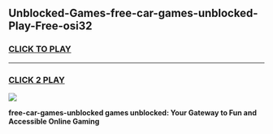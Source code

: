 
## Unblocked-Games-free-car-games-unblocked-Play-Free-osi32
<h3>
<a href="https://premium76.site?title=free-car-games-unblocked&ref=09A">CLICK TO PLAY</a></h3>
<hr>

<h3>
<a href="https://premium76.site?title=free-car-games-unblocked&ref=09A">CLICK 2 PLAY</a>
  
</h3>

<a href="https://premium76.site?title=free-car-games-unblocked&ref=09A"><img src="https://clearcache.store/games.png"></a>


**free-car-games-unblocked games unblocked: Your Gateway to Fun and Accessible Online Gaming**
